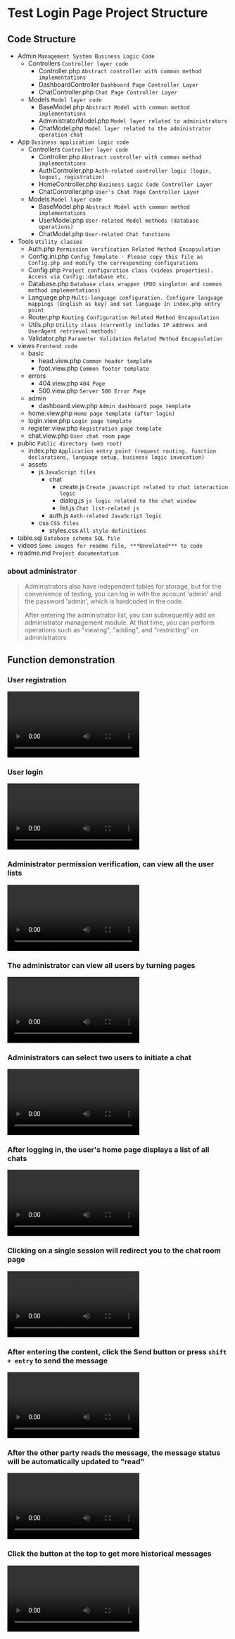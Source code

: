 # Test Login Page Project Structure

## Code Structure

- Admin `Management System Business Logic Code`
    - Controllers `Controller layer code`
        - Controller.php    `Abstract controller with common method implementations`
        - DashboardController `Dashboard Page Controller Layer`
        - ChatController.php `Chat Page Controller Layer`
    - Models `Model layer code`
      - BaseModel.php `Abstract Model with common method implementations`
      - AdministratorModel.php `Model layer related to administrators`
      - ChatModel.php `Model layer related to the administrator operation chat`
- App `Business application logic code`
    - Controllers `Controller layer code`
        - Controller.php    `Abstract controller with common method implementations`
        - AuthController.php  `Auth-related controller logic (login, logout, registration)`
        - HomeController.php  `Business Logic Code Controller Layer`
        - ChatController.php  `User's Chat Page Controller Layer`
    - Models  `Model layer code`
        - BaseModel.php  `Abstract Model with common method implementations`
        - UserModel.php  `User-related Model methods (database operations)`
        - ChatModel.php  `User-related Chat functions`
- Tools  `Utility classes`
    - Auth.php  `Permission Verification Related Method Encapsulation`
    - Config.ini.php
      `Config Template - Please copy this file as Config.php and modify the corresponding configurations`
    - Config.php  `Project configuration class (videos properties). Access via Config::database etc.`
    - Database.php  `Database class wrapper (PDO singleton and common method implementations)`
    - Language.php
      `Multi-language configuration. Configure language mappings (English as key) and set language in index.php entry point`
    - Router.php   `Routing Configuration Related Method Encapsulation`
    - Utils.php   `Utility class (currently includes IP address and UserAgent retrieval methods)`
    - Validator.php   `Parameter Validation Related Method Encapsulation`
- views  `Frontend code`
    - basic
        - head.view.php  `Common header template`
        - foot.view.php  `Common footer template`
    - errors
        - 404.view.php    `404 Page`
        - 500.view.php    `Server 500 Error Page`
    - admin
      - dashboard.view.php  `Admin dashboard page template`
    - home.view.php  `Home page template (after login)`
    - login.view.php  `Login page template`
    - register.view.php  `Registration page template`
    - chat.view.php   `User chat room page`
- public  `Public directory (web root)`
    - index.php
      `Application entry point (request routing, function declarations, language setup, business logic invocation)`
    - assets
        - js  `JavaScript files`
            - chat
              - create.js   `Create javascript related to chat interaction logic`
              - dialog.js   `js logic related to the chat window`
              - list.js     `Chat list-related js`
            - auth.js  `Auth-related JavaScript logic`
        - css  `CSS files`
            - styles.css  `All style definitions`
- table.sql  `Database schema SQL file`
- videos     `Some images for readme file, ***Unrelated*** to code`
- readme.md  `Project documentation`

### about administrator
> Administrators also have independent tables for storage, but for the convenience of testing, you can log in with the account 'admin' and the password 'admin', which is hardcoded in the code.
> 
> After entering the administrator list, you can subsequently add an administrator management module. At that time, you can perform operations such as "viewing", "adding", and "restricting" on administrators

## Function demonstration
### User registration
![user registration demo](videos/1-user%20registration%20demo.mp4 "user registration demo")
### User login
![user login demo](videos/2-user%20login%20demo.mp4 "user login demo")
### Administrator permission verification, can view all the user lists
![users list demo](videos/3-users%20list%20demo.mp4 "users list demo")
### The administrator can view all users by turning pages
![users list pages demo](videos/4-users%20list%20pages%20demo.mp4 "users list pages demo")
### Administrators can select two users to initiate a chat
![start chat demo](videos/5-start%20chat%20demo.mp4 "start chat demo")
### After logging in, the user's home page displays a list of all chats
![user chat list demo](videos/6-user%20chat%20list%20demo.mp4 "user chat list demo")
### Clicking on a single session will redirect you to the chat room page
![user chat window demo](videos/7-user%20chat%20window%20demo.mp4 "user chat window demo")
### After entering the content, click the Send button or press `shift + entry` to send the message
![send message demo](videos/8-send%20message%20demo.mp4 "send message demo")
### After the other party reads the message, the message status will be automatically updated to "read"
![read status update demo](videos/9-read%20status%20update%20demo.mp4 "read status update demo")
### Click the button at the top to get more historical messages
![show more history demo](videos/10-show%20more%20history.mp4 "show more history")